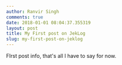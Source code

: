 ```yaml
---
author: Ranvir Singh
comments: true
date: 2018-01-01 08:04:37.355319
layout: post
title: My First post on JekLog
slug: my-first-post-on-jeklog
---
```

FIrst post info, that's all I have to say for now.